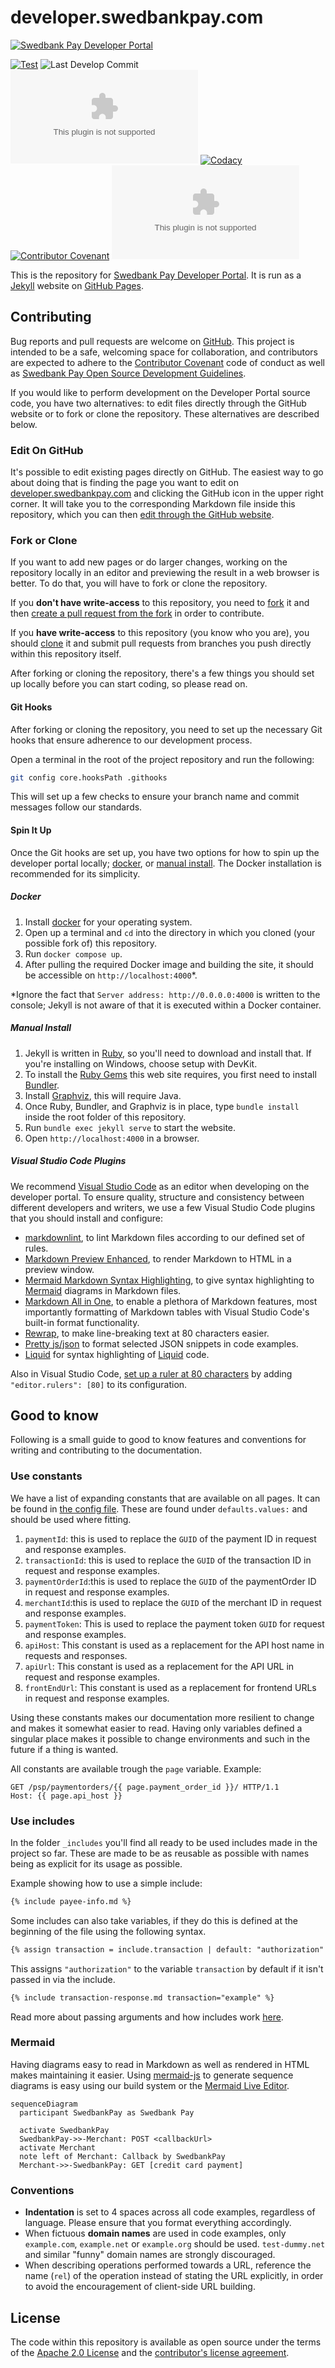 # developer.swedbankpay.com

[![Swedbank Pay Developer Portal][opengraph-image]][dev-portal]

[![Test][gh-actions-badge]][gh-actions]
![Last Develop Commit][last-commit-badge]
[![CLA assistant][cla-badge]][cla]
[![Codacy][codacy-badge]][codacy]
[![Contributor Covenant][coc-badge]][coc]
[![License][license-badge]][license]

This is the repository for [Swedbank Pay Developer Portal][swp-dp]. It is run as a
[Jekyll][jekyll] website on [GitHub Pages][gh-pages].

## Contributing

Bug reports and pull requests are welcome on [GitHub][github]. This project is
intended to be a safe, welcoming space for collaboration, and contributors
are expected to adhere to the [Contributor Covenant][ccov] code of conduct as
well as [Swedbank Pay Open Source Development Guidelines][dev-guidelines].

If you would like to perform development on the Developer Portal source code,
you have two alternatives: to edit files directly through the GitHub website
or to fork or clone the repository. These alternatives are described below.

### Edit On GitHub

It's possible to edit existing pages directly on GitHub. The easiest way to go
about doing that is finding the page you want to edit on
[developer.swedbankpay.com][dev-portal] and clicking the GitHub icon in the
upper right corner. It will take you to the corresponding Markdown file inside
this repository, which you can then [edit through the GitHub website][gh-edit].

### Fork or Clone

If you want to add new pages or do larger changes, working on the repository
locally in an editor and previewing the result in a web browser is better. To
do that, you will have to fork or clone the repository.

If you **don't have write-access** to this repository, you need to [fork][fork]
it and then [create a pull request from the fork][fork-pr] in order to
contribute.

If you **have write-access** to this repository (you know who you are), you
should [clone][clone] it and submit pull requests from branches you push
directly within this repository itself.

After forking or cloning the repository, there's a few things you should set
up locally before you can start coding, so please read on.

#### Git Hooks

After forking or cloning the repository, you need to set up the necessary
Git hooks that ensure adherence to our development process.

Open a terminal in the root of the project repository and run the following:

```sh
git config core.hooksPath .githooks
```

This will set up a few checks to ensure your branch name and commit messages
follow our standards.

#### Spin It Up

Once the Git hooks are set up, you have two options for how to spin up the
developer portal locally; [docker][docker], or [manual install][manual-install].
The Docker installation is recommended for its simplicity.

##### Docker

1.  Install [docker][docker-install] for your operating system.
2.  Open up a terminal and `cd` into the directory in which you cloned (your
    possible fork of) this repository.
3.  Run `docker compose up`.
4.  After pulling the required Docker image and building the site, it should be
    accessible on `http://localhost:4000`*.

*Ignore the fact that `Server address: http://0.0.0.0:4000` is written to the
console; Jekyll is not aware of that it is executed within a Docker container.

##### Manual Install

1.  Jekyll is written in [Ruby][ruby], so you'll need to download and install
    that. If you're installing on Windows, choose setup with DevKit.
2.  To install the [Ruby Gems][gems] this web site requires, you first need to
    install [Bundler][bundler].
3.  Install [Graphviz][graphviz], this will require Java.
4.  Once Ruby, Bundler, and Graphviz is in place, type `bundle install` inside
    the root folder of this repository.
5.  Run `bundle exec jekyll serve` to start the website.
6.  Open `http://localhost:4000` in a browser.

##### Visual Studio Code Plugins

We recommend [Visual Studio Code][vs-code] as an editor when developing on the
developer portal. To ensure quality, structure and consistency between different
developers and writers, we use a few Visual Studio Code plugins that you should
install and configure:

*   [markdownlint][vsc-md-lint], to lint Markdown files according to our defined
    set of rules.
*   [Markdown Preview Enhanced][vsc-md-preview], to render Markdown to HTML in a
    preview window.
*   [Mermaid Markdown Syntax Highlighting][vsc-md-mermaid], to give syntax
    highlighting to [Mermaid][mermaid] diagrams in Markdown files.
*   [Markdown All in One][vsc-md-all-in-one], to enable a plethora of Markdown
    features, most importantly formatting of Markdown tables with Visual Studio
    Code's built-in format functionality.
*   [Rewrap][vsc-rewrap], to make line-breaking text at 80 characters easier.
*   [Pretty js/json][vsc-pretty-json] to format selected JSON snippets in code
    examples.
*   [Liquid][vsc-liquid] for syntax highlighting of [Liquid][liquid] code.

Also in Visual Studio Code, [set up a ruler at 80 characters][vsc-ruler]
by adding `"editor.rulers": [80]` to its configuration.

## Good to know

Following is a small guide to good to know features and conventions for writing
and contributing to the documentation.

### Use constants

We have a list of expanding constants that are available on all pages.
It can be found in [the config file][config-yml].
These are found under `defaults.values:` and should be used where fitting.

1.  `paymentId`: this is used to replace the `GUID` of the payment ID in request
    and response examples.
2.  `transactionId`: this is used to replace the `GUID` of the transaction ID in
    request and response examples.
3.  `paymentOrderId`:this is used to replace the `GUID` of the paymentOrder ID in
    request and response examples.
4.  `merchantId`:this is used to replace the `GUID` of the merchant ID in request
    and response examples.
5.  `paymentToken`: This is used to replace the payment token `GUID` for request
    and response examples.
6.  `apiHost`: This constant is used as a replacement for the API host name in requests and
    responses.
7.  `apiUrl`: This constant is used as a replacement for the API URL in request and
    response examples.
8.  `frontEndUrl`: This constant is used as a replacement for frontend URLs in request
    and response examples.

Using these constants makes our documentation more resilient to change and makes
it somewhat easier to read.
Having only variables defined a singular place makes it possible to change
environments and such in the future if a thing is wanted.

All constants are available trough the `page` variable.
Example:

```http
GET /psp/paymentorders/{{ page.payment_order_id }}/ HTTP/1.1
Host: {{ page.api_host }}
```

### Use includes

In the folder `_includes` you'll find all ready to be used includes made in the
project so far.
These are made to be as reusable as possible with names being as explicit for
its usage as possible.

Example showing how to use a simple include:

```markdown
{% include payee-info.md %}
```

Some includes can also take variables, if they do this is defined at the
beginning of the file using the following syntax.

```markdown
{% assign transaction = include.transaction | default: "authorization" %}
```

This assigns `"authorization"` to the variable `transaction` by default if it
isn't passed in via the include.

```markdown
{% include transaction-response.md transaction="example" %}
```

Read more about passing arguments and how includes work [here][liquid-includes].

### Mermaid

Having diagrams easy to read in Markdown as well as rendered in HTML makes
maintaining it easier.
Using [mermaid-js][mermaid-github] to generate sequence diagrams is easy using
our build system or the [Mermaid Live Editor][mermaid-live-editor].

```mermaid
sequenceDiagram
  participant SwedbankPay as Swedbank Pay

  activate SwedbankPay
  SwedbankPay->>-Merchant: POST <callbackUrl>
  activate Merchant
  note left of Merchant: Callback by SwedbankPay
  Merchant->>-SwedbankPay: GET [credit card payment]
```

### Conventions

*   **Indentation** is set to 4 spaces across all code examples, regardless of
    language. Please ensure that you format everything accordingly.
*   When fictuous **domain names** are used in code examples, only
    `example.com`, `example.net` or `example.org` should be used.
    `test-dummy.net` and similar "funny" domain names are strongly discouraged.
*   When describing operations performed towards a URL, reference the name
    (`rel`) of the operation instead of stating the URL explicitly, in order to
    avoid the encouragement of client-side URL building.

## License

The code within this repository is available as open source under the terms of
the [Apache 2.0 License][license] and the [contributor's license
agreement][cla].

[bundler]: https://bundler.io/
[ccov]: http://contributor-covenant.org
[cla-badge]: https://cla-assistant.io/readme/badge/SwedbankPay/developer.swedbankpay.com
[cla]: https://cla-assistant.io/SwedbankPay/developer.swedbankpay.com
[clone]: https://help.github.com/articles/cloning-a-repository/
[coc-badge]: https://img.shields.io/badge/Contributor%20Covenant-v2.0%20adopted-ff69b4.svg
[coc]: ./CODE_OF_CONDUCT.md
[codacy-badge]: https://app.codacy.com/project/badge/Grade/2dcec08155e142e2935eb54605d933ce
[codacy]: https://www.codacy.com/gh/SwedbankPay/developer.swedbankpay.com/dashboard?utm_source=github.com&amp;utm_medium=referral&amp;utm_content=SwedbankPay/developer.swedbankpay.com&amp;utm_campaign=Badge_Grade
[config-yml]: _config.yml
[dev-guidelines]: https://developer.swedbankpay.comresources/development-guidelines
[dev-portal]: https://developer.swedbankpay.com/
[docker-install]: https://www.docker.com/
[docker]: #docker
[fork-pr]: https://docs.github.com/en/github/collaborating-with-issues-and-pull-requests/creating-a-pull-request-from-a-fork
[fork]: https://docs.github.com/en/github/getting-started-with-github/fork-a-repo
[gems]: https://rubygems.org/
[gh-actions-badge]: https://github.com/SwedbankPay/developer.swedbankpay.com/workflows/Test/badge.svg
[gh-actions]: https://github.com/SwedbankPay/developer.swedbankpay.com/actions
[gh-edit]: https://docs.github.com/en/github/managing-files-in-a-repository/editing-files-in-your-repository
[gh-pages]: https://pages.github.com/
[github]: https://github.com/SwedbankPay/developer.swedbankpay.com/
[graphviz]: https://graphviz.org/download/
[jekyll]: https://jekyllrb.com/
[last-commit-badge]: https://img.shields.io/github/last-commit/SwedbankPay/developer.swedbankpay.com/develop
[license-badge]: https://img.shields.io/github/license/SwedbankPay/developer.swedbankpay.com
[license]: https://opensource.org/licenses/Apache-2.0
[liquid-includes]: https://jekyllrb.com/docs/includes/
[liquid]: https://jekyllrb.com/docs/liquid/
[manual-install]: #manual-install
[mermaid-github]: https://github.com/mermaid-js/mermaid
[mermaid-live-editor]: https://mermaidjs.github.io/mermaid-live-editor
[mermaid]: https://mermaid-js.github.io/mermaid/
[opengraph-image]: https://repository-images.githubusercontent.com/210605116/56fb0c00-53e9-11ea-9c5f-7fb8685cce87
[ruby]: https://www.ruby-lang.org/en/
[swp-dp]: https://developer.swedbankpay.com
[vs-code]: https://code.visualstudio.com/
[vsc-liquid]: https://marketplace.visualstudio.com/items?itemName=sissel.shopify-liquid
[vsc-md-all-in-one]: https://marketplace.visualstudio.com/items?itemName=yzhang.markdown-all-in-one
[vsc-md-lint]: https://marketplace.visualstudio.com/items?itemName=DavidAnson.vscode-markdownlint
[vsc-md-mermaid]: https://marketplace.visualstudio.com/items?itemName=bpruitt-goddard.mermaid-markdown-syntax-highlighting
[vsc-md-preview]: https://marketplace.visualstudio.com/items?itemName=shd101wyy.markdown-preview-enhanced
[vsc-pretty-json]: https://marketplace.visualstudio.com/items?itemName=supperchong.pretty-json
[vsc-rewrap]: https://marketplace.visualstudio.com/items?itemName=stkb.rewrap
[vsc-ruler]: https://stackoverflow.com/a/29972073/61818
